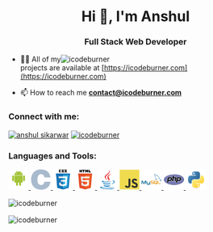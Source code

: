 <h1 align="center">Hi 👋, I'm Anshul</h1>
<h3 align="center">Full Stack Web Developer</h3>
<img src="https://blogger.googleusercontent.com/img/b/R29vZ2xl/AVvXsEhlaN1llHKI2YO8YoWHvgTrxT7FnGkfXv8EXjswqjWPlKvjo5oc3tHUYpR8g8Iz_72Kf86eKf613JzKFonkIaBskB4uGwDFN-COfLRIHAWZYqd3nR78o7o14FYBLt9UwJ3hEPYKcNEx3pFtmH6ZubwGshhX_ouTrfLksFn7Z8pBOaV0W3zMB-e1BzeMdfeZ/s320/Screenshot%202024-08-15%20at%2012.12.49%E2%80%AFAM.png" alt="icodeburner" align="right" width="400px" border-radius="6px">

- 👨‍💻 All of my projects are available at [https://icodeburner.com](https://icodeburner.com)

- 📫 How to reach me **contact@icodeburner.com**

<h3 align="left">Connect with me:</h3>
<p align="left">
<a href="https://linkedin.com/in/anshul sikarwar" target="blank"><img align="center" src="https://raw.githubusercontent.com/rahuldkjain/github-profile-readme-generator/master/src/images/icons/Social/linked-in-alt.svg" alt="anshul sikarwar" height="30" width="40" /></a>
<a href="https://instagram.com/icodeburner" target="blank"><img align="center" src="https://raw.githubusercontent.com/rahuldkjain/github-profile-readme-generator/master/src/images/icons/Social/instagram.svg" alt="icodeburner" height="30" width="40" /></a>
</p>

<h3 align="left">Languages and Tools:</h3>
<p align="left"> <a href="https://developer.android.com" target="_blank" rel="noreferrer"> <img src="https://raw.githubusercontent.com/devicons/devicon/master/icons/android/android-original-wordmark.svg" alt="android" width="40" height="40"/> </a> <a href="https://www.cprogramming.com/" target="_blank" rel="noreferrer"> <img src="https://raw.githubusercontent.com/devicons/devicon/master/icons/c/c-original.svg" alt="c" width="40" height="40"/> </a> <a href="https://www.w3schools.com/css/" target="_blank" rel="noreferrer"> <img src="https://raw.githubusercontent.com/devicons/devicon/master/icons/css3/css3-original-wordmark.svg" alt="css3" width="40" height="40"/> </a> <a href="https://www.w3.org/html/" target="_blank" rel="noreferrer"> <img src="https://raw.githubusercontent.com/devicons/devicon/master/icons/html5/html5-original-wordmark.svg" alt="html5" width="40" height="40"/> </a> <a href="https://www.java.com" target="_blank" rel="noreferrer"> <img src="https://raw.githubusercontent.com/devicons/devicon/master/icons/java/java-original.svg" alt="java" width="40" height="40"/> </a> <a href="https://developer.mozilla.org/en-US/docs/Web/JavaScript" target="_blank" rel="noreferrer"> <img src="https://raw.githubusercontent.com/devicons/devicon/master/icons/javascript/javascript-original.svg" alt="javascript" width="40" height="40"/> </a> <a href="https://www.mysql.com/" target="_blank" rel="noreferrer"> <img src="https://raw.githubusercontent.com/devicons/devicon/master/icons/mysql/mysql-original-wordmark.svg" alt="mysql" width="40" height="40"/> </a> <a href="https://www.php.net" target="_blank" rel="noreferrer"> <img src="https://raw.githubusercontent.com/devicons/devicon/master/icons/php/php-original.svg" alt="php" width="40" height="40"/> </a> <a href="https://www.python.org" target="_blank" rel="noreferrer"> <img src="https://raw.githubusercontent.com/devicons/devicon/master/icons/python/python-original.svg" alt="python" width="40" height="40"/> </a> </p>

<p><img align="center" src="https://github-readme-stats.vercel.app/api/top-langs?username=icodeburner&show_icons=true&locale=en&layout=compact" alt="icodeburner" /></p>

<p><img align="center" src="https://github-readme-streak-stats.herokuapp.com/?user=icodeburner&" alt="icodeburner" /></p>
